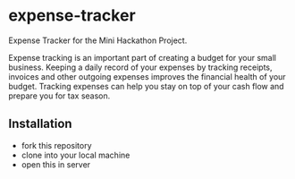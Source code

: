 # expense-tracker

Expense Tracker for the Mini Hackathon Project.

Expense tracking is an important part of creating a budget for your small business. Keeping a daily record of your expenses by tracking receipts, invoices and other outgoing expenses improves the financial health of your budget. Tracking expenses can help you stay on top of your cash flow and prepare you for tax season.

## Installation

- fork this repository
- clone into your local machine
- open this in server
